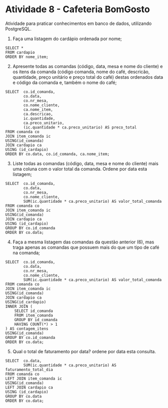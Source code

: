 # Atividade 8 - Cafeteria BomGosto
Atividade para praticar conhecimentos em banco de dados, utilizando PostgreSQL.


1) Faça uma listagem do cardápio ordenada por nome;
```
SELECT *
FROM cardapio
ORDER BY nome_item;
```

2) Apresente todas as comandas (código, data, mesa e nome do cliente) e os itens da comanda (código comanda, nome do café, descricão, quantidade, preço unitário e preço total do café) destas ordenados data e código da comanda e, também o nome do café;
```
SELECT 	co.id_comanda,
		co.data,
		co.nr_mesa,
		co.nome_cliente,
		ca.nome_item,
		ca.descricao,
		ic.quantidade,
		ca.preco_unitario,
		(ic.quantidade * ca.preco_unitario) AS preco_total
FROM comanda co
JOIN item_comanda ic
USING(id_comanda)
JOIN cardapio ca
USING (id_cardapio)
ORDER BY co.data, co.id_comanda, ca.nome_item;
```

3) Liste todas as comandas (código, data, mesa e nome do cliente) mais uma coluna com o valor total da comanda. Ordene por data esta listagem;
```
SELECT 	co.id_comanda,
		co.data,
		co.nr_mesa,
		co.nome_cliente,
		SUM(ic.quantidade * ca.preco_unitario) AS valor_total_comanda
FROM comanda co
JOIN item_comanda ic
USING(id_comanda)
JOIN cardapio ca
USING (id_cardapio)
GROUP BY co.id_comanda
ORDER BY co.data;
```

4) Faça a mesma listagem das comandas da questão anterior (6), mas traga apenas as comandas que possuem mais do que um tipo de café na comanda;
```
SELECT 	co.id_comanda,
		co.data,
		co.nr_mesa,
		co.nome_cliente,
		SUM(ic.quantidade * ca.preco_unitario) AS valor_total_comanda
FROM comanda co
JOIN item_comanda ic
USING(id_comanda)
JOIN cardapio ca
USING(id_cardapio)
INNER JOIN (
	SELECT id_comanda
	FROM item_comanda
	GROUP BY id_comanda
	HAVING COUNT(*) > 1
) AS contagem_itens
USING(id_comanda)
GROUP BY co.id_comanda
ORDER BY co.data;
```

5) Qual o total de faturamento por data? ordene por data esta consulta.
```
SELECT 	co.data,
		SUM(ic.quantidade * ca.preco_unitario) AS faturamento_total_dia
FROM comanda co
LEFT JOIN item_comanda ic
USING(id_comanda)
LEFT JOIN cardapio ca
USING (id_cardapio)
GROUP BY co.data
ORDER BY co.data;
```